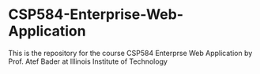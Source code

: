 # CSP584-Enterprise-Web-Application
This is the repository for the course CSP584 Enterprse Web Application by Prof. Atef Bader at Illinois Institute of Technology
